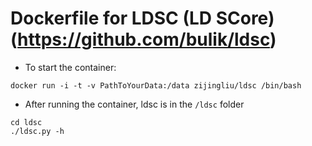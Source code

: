 # Dockerfile for LDSC (LD SCore) (https://github.com/bulik/ldsc)
  - To start the container:
  ```
  docker run -i -t -v PathToYourData:/data zijingliu/ldsc /bin/bash
  ```
  - After running the container, ldsc is in the `/ldsc` folder
  ```
  cd ldsc
  ./ldsc.py -h
  ```